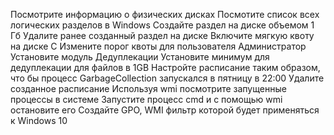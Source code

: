 Посмотрите информацию о физических дисках
Посмотите список всех логических разделов в Windows
Создайте раздел на диске объемом 1 Гб
Удалите ранее созданный раздел на диске
Включите мягкую квоту на диске С
Измените порог квоты для пользователя Администратор
Установите модуль Дедуплекации
Установите минимум для дедуплекации для файлов в 1GB
Настройте расписание таким образом, что бы процесс GarbageCollection запускался в пятницу в 22:00
Удалите созданное расписание
Используя wmi посмотрите запущенные процессы в системе
Запустите процесс cmd и с помощью wmi остановите его
Создайте GPO, WMI фильтр которой будет применяться к Windows 10